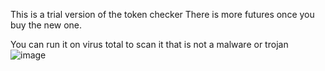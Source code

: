 This is a trial version of the token checker There is more futures once you buy the new one.

You can run it on virus total to scan it that is not a malware or trojan
![image](https://github.com/user-attachments/assets/d6a1883b-d64b-4a43-bfd1-ba34ac328060)
